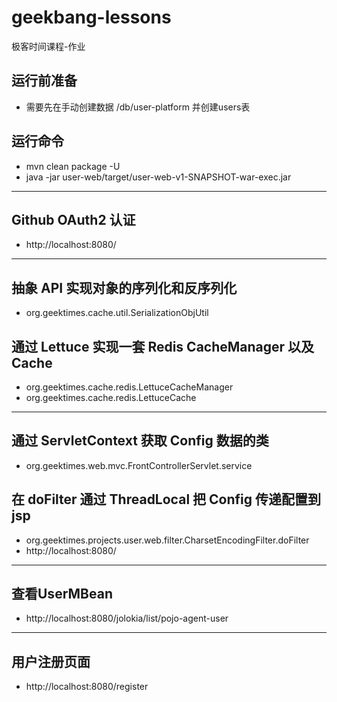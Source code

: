 # geekbang-lessons
极客时间课程-作业

## 运行前准备
- 需要先在手动创建数据 /db/user-platform 并创建users表

## 运行命令
- mvn clean package -U
- java -jar user-web/target/user-web-v1-SNAPSHOT-war-exec.jar
---
## Github OAuth2 认证
- http://localhost:8080/
---
## 抽象 API 实现对象的序列化和反序列化
- org.geektimes.cache.util.SerializationObjUtil
## 通过 Lettuce 实现一套 Redis CacheManager 以及 Cache
- org.geektimes.cache.redis.LettuceCacheManager
- org.geektimes.cache.redis.LettuceCache
---
## 通过 ServletContext 获取 Config 数据的类
- org.geektimes.web.mvc.FrontControllerServlet.service

## 在 doFilter 通过 ThreadLocal 把 Config 传递配置到 jsp
- org.geektimes.projects.user.web.filter.CharsetEncodingFilter.doFilter
- http://localhost:8080/
---
## 查看UserMBean
- http://localhost:8080/jolokia/list/pojo-agent-user
---
## 用户注册页面
- http://localhost:8080/register

